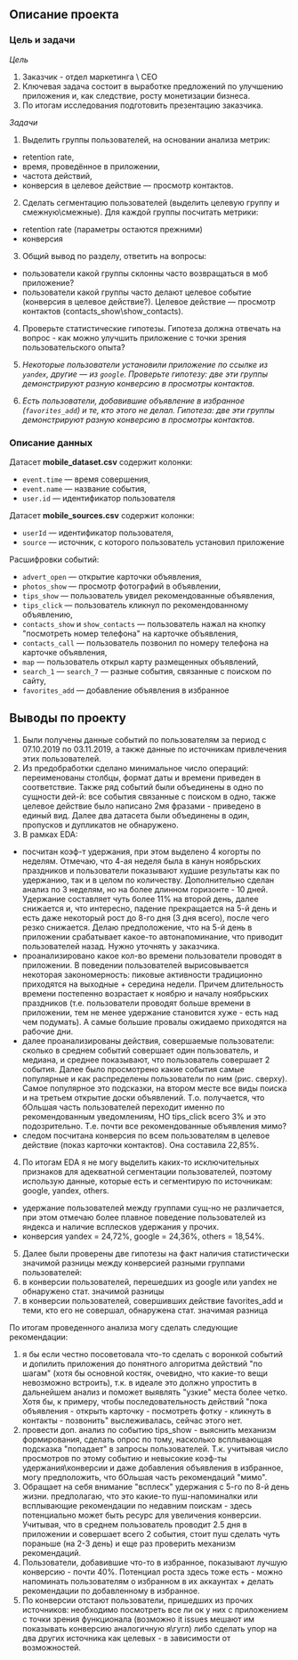 
## Описание проекта
### Цель и задачи
 
*Цель* 

1. Заказчик - отдел маркетинга \ CEO
2. Ключевая задача состоит в выработке предложений по улучшению приложения и, как следствие, росту монетизации бизнеса. 
3. По итогам исследования подготовить презентацию заказчика.

*Задачи*

1. Выделить группы пользователей, на основании анализа метрик:
* retention rate,
* время, проведённое в приложении, 
* частота действий, 
* конверсия в целевое действие — просмотр контактов.

2. Сделать сегментацию пользователей (выделить целевую группу и смежную\смежные). Для каждой группы посчитать метрики:
* retention rate (параметры остаются прежними)
* конверсия

3. Общий вывод по разделу, ответить на вопросы:
* пользователи какой группы склонны часто возвращаться в моб приложение? 
* пользователи какой группы часто делают целевое событие (конверсия в целевое действие?). Целевое действие — просмотр контактов (contacts_show\show_contacts).

4. Проверьте статистические гипотезы. Гипотеза должна отвечать на вопрос - как можно улучшить приложение с точки зрения пользовательского опыта? 

 1. *Некоторые пользователи установили приложение по ссылке из `yandex`, другие — из `google`. Проверьте гипотезу: две эти группы демонстрируют разную конверсию в просмотры контактов.*

 2. *Есть пользователи, добавившие объявление в избранное (`favorites_add`) и те, кто этого не делал. Гипотеза: две эти группы демонстрируют разную конверсию в просмотры контактов.*

### Описание данных

Датасет **mobile_dataset.csv** содержит колонки:

* `event.time` — время совершения, 
* `event.name` — название события, 
* `user.id` — идентификатор пользователя

Датасет **mobile_sources.csv** содержит колонки:

* `userId` — идентификатор пользователя, 
* `source` — источник, с которого пользователь установил приложение

Расшифровки событий:

* `advert_open` — открытие карточки объявления, 
* `photos_show` — просмотр фотографий в объявлении, 
* `tips_show` — пользователь увидел рекомендованные объявления, 
* `tips_click` — пользователь кликнул по рекомендованному объявлению, 
* `contacts_show` и `show_contacts` — пользователь нажал на кнопку "посмотреть номер телефона" на карточке объявления, 
* `contacts_call` — пользователь позвонил по номеру телефона на карточке объявления, 
* `map` — пользователь открыл карту размещенных объявлений, 
* `search_1` — `search_7` — разные события, связанные с поиском по сайту, 
* `favorites_add` — добавление объявления в избранное

## Выводы по проекту

1. Были получены данные событий по пользователям за период с 07.10.2019 по 03.11.2019, а также данные по источникам привлечения этих пользователей. 
2. Из предобработки сделано минимальное число операций: переименованы столбцы, формат даты и времени приведен в соответствие. Также ряд событий были объединены в одно по сущности дей-й: все события связанные с поиском в одно, также целевое действие было написано 2мя фразами - приведено в единый вид. Далее два датасета были объединены в один, пропусков и дупликатов не обнаружено. 
3. В рамках EDA:
* посчитан коэф-т удержания, при этом выделено 4 когорты по неделям. Отмечаю, что 4-ая неделя была в канун ноябрьских праздников и пользователи показывают худшие результаты как по удержанию, так и в целом по количеству. Дополнительно сделан анализ по 3 неделям, но на более длинном горизонте - 10 дней. Удержание составляет чуть более 11% на второй день, далее снижается и, что интересно, падение прекращается на 5-й день и есть даже некоторый рост до 8-го дня (3 дня всего), после чего резко снижается. Делаю предположение, что на 5-й день в приложении срабатывает какое-то автонапоминание, что приводит пользователей назад. Нужно уточнять у заказчика. 
* проанализировано какое кол-во времени пользователи проводят в приложении. В поведении пользователей вырисовывается некоторая закономерность: пиковые активности традиционно приходятся на выходные + середина недели. Причем длительность времени постепенно возрастает к ноябрю и началу ноябрьских праздников (т.е. пользователи проводят больше времени в приложении, тем не менее удержание становится хуже - есть над чем подумать). А самые большие провалы ожидаемо приходятся на рабочие дни.
* далее проанализированы действия, совершаемые пользователи: сколько в среднем событий совершает один пользователь, и медиана, и среднее показывают, что пользователь совершает 2 события. Далее было просмотрено какие события самые популярные и как распределены пользователи по ним (рис. сверху). Самое популярное это подсказки, на втором месте все виды поиска и на третьем открытие доски объявлений. Т.о. получается, что бОльшая часть пользователей переходит именно по рекомендованным уведомлениям, НО tips_click всего 3% и это подозрительно. Т.е. почти все рекомендованные объявления мимо?
* следом посчитана конверсия по всем пользователям в целевое действие (показ карточки контактов). Она составила 22,85%.
4. По итогам EDA я не могу выделить каких-то исключительных признаков для адекватной сегментации пользователей, поэтому использую данные, которые есть и сегментирую по источникам: google, yandex, others.
* удержание пользователей между группами сущ-но не различается, при этом отмечаю более плавное поведение пользователей из яндекса и наличие всплесков удержания у прочих. 
* конверсия yandex = 24,72%, google = 24,36%, others = 18,54%. 

5. Далее были проверены две гипотезы на факт наличия статистически значимой разницы между конверсией разными группами пользователей:
1. в конверсии пользователей, перешедших из google или yandex не обнаружено стат. значимой разницы
2. в конверсии пользователей, совершивших действие favorites_add и теми, кто его не совершал, обнаружена стат. значимая разница

По итогам проведенного анализа могу сделать следующие рекомендации: 
1. я бы если честно посоветовала что-то сделать с воронкой событий и допилить приложения до понятного алгоритма действий "по шагам" (хотя бы основной костяк, очевидно, что какие-то вещи невозможно встроить), т.к. в идеале это должно упростить в дальнейшем анализ и поможет выявлять "узкие" места более четко. Хотя бы, к примеру, чтобы последовательность действий "пока объявления - открыть карточку - посмотреть фотку - кликнуть в контакты - позвонить" выслеживалась, сейчас этого нет.
2. провести доп. анализ по событию tips_show - выяснить механизм формирования, сделать опрос по тому, насколько всплывающая подсказка "попадает" в запросы пользователей. Т.к. учитывая число просмотров по этому событию и невысокие коэф-ты удержания\конверсии и даже добавления объявления в избранное, могу предположить, что бОльшая часть рекомендаций "мимо".
3. Обращает на себя внимание "всплеск" удержания с 5-го по 8-й день жизни. предполагаю, что это какие-то пуш-напоминалки или всплывающие рекомендации по недавним поискам - здесь потенциально может быть ресурс для увеличения конверсии. Учитывая, что в среднем пользователь проводит 2.5 дня в приложении и совершает всего 2 события, стоит пуш сделать чуть пораньше (на 2-3 день) и еще раз проверить механизм рекомендаций.
4. Пользователи, добавившие что-то в избранное, показывают лучшую конверсию - почти 40%. Потенциал роста здесь тоже есть - можно напоминать пользователям о избранном в их аккаунтах + делать рекомендации по добавленному в избранное.
5. По конверсии отстают пользователи, пришедших из прочих источников: необходимо посмотреть все ли ок у них с приложением с точки зрения функционала (возможно it issues мешают им показывать конверсию аналогичную я\гугл) либо сделать упор на два других источника как целевых - в зависимости от возможностей.
